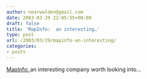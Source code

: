 ```yaml
---
author: nearwalden@gmail.com
date: 2003-03-29 22:05:55+00:00
draft: false
title: 'MapInfo:  an interesting…'
type: post
url: /2003/03/29/mapinfo-an-interesting/
categories:
- posts
---
```


[MapInfo: ](//www.mapinfo.com/') an interesting company worth looking into…



